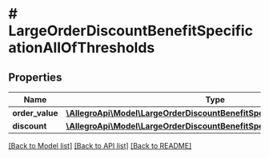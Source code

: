 # # LargeOrderDiscountBenefitSpecificationAllOfThresholds

## Properties

Name | Type | Description | Notes
------------ | ------------- | ------------- | -------------
**order_value** | [**\AllegroApi\Model\LargeOrderDiscountBenefitSpecificationAllOfOrderValue**](LargeOrderDiscountBenefitSpecificationAllOfOrderValue.md) |  |
**discount** | [**\AllegroApi\Model\LargeOrderDiscountBenefitSpecificationAllOfDiscount**](LargeOrderDiscountBenefitSpecificationAllOfDiscount.md) |  |

[[Back to Model list]](../../README.md#models) [[Back to API list]](../../README.md#endpoints) [[Back to README]](../../README.md)
